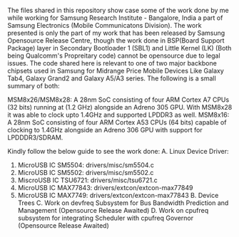 The files shared in this repository show case some of the work done by me while working for Samsung Research Institute - Bangalore, India a part of Samsung Electronics (Mobile Communicatons Division). The work presented is only the part of my work that has been released by Samsung Opensource Release Centre, though the work done in BSP(Board Support Package) layer in Secondary Bootloader 1 (SBL1) and Little Kernel (LK) (Both being Qualcomm's Propreitary code) cannot be opensource due to legal issues. The code shared here is relevant to one of two major backbone chipsets used in Samsung for Midrange Price Mobile Devices Like Galaxy Tab4, Galaxy Grand2 and Galaxy A5/A3 series. The following is a small summary of both:

MSM8x26/MSM8x28: A 28nm SoC consisting of four ARM Cortex A7 CPUs (32 bits) running at (1.2 GHz) alongside an Adreno 305 GPU. With MSM8x28 it was able to clock upto 1.4GHz and supported LPDDR3 as well.
MSM8x16: A 28nm SoC consisting of four ARM Cortex A53 CPUs (64 bits) capable of clocking to 1.4GHz alongside an Adreno 306 GPU with support for LPDDDR3/SDRAM.

Kindly follow the below guide to see the work done:
A. Linux Device Driver:
  1. MicroUSB IC SM5504: drivers/misc/sm5504.c
  2. MicroUSB IC SM5502: drivers/misc/sm5502.c
  3. MiscroUSB IC TSU6721: drivers/misc/tsu6721.c
  4. MicroUSB IC MAX77843: drivers/extcon/extcon-max77849
  5. MicroUSB IC MAX7749: drivers/extcon/extcon-max77843
B. Device Trees
C. Work on devfreq Subsystem for Bus Bandwidth Prediction and Management (Opensource Release Awaited)
D. Work on cpufreq subsystem for integrating Scheduler with cpufreq Governor (Opensource Release Awaited)
